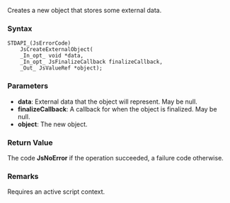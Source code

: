 Creates a new object that stores some external data. 
### Syntax 
```
STDAPI_(JsErrorCode)
    JsCreateExternalObject(
    _In_opt_ void *data,
    _In_opt_ JsFinalizeCallback finalizeCallback,
    _Out_ JsValueRef *object);
```
### Parameters 
* __data__: External data that the object will represent. May be null.
* __finalizeCallback__:  A callback for when the object is finalized. May be null.
* __object__: The new object.

### Return Value 
The code **JsNoError** if the operation succeeded, a failure code otherwise.
### Remarks 
Requires an active script context.
